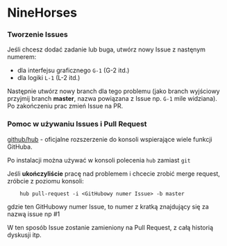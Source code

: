 # NineHorses

### Tworzenie Issues
Jeśli chcesz dodać zadanie lub buga, utwórz nowy Issue z nastęnym numerem:  
- dla interfejsu graficznego `G-1` (G-2 itd.)  
- dla logiki `L-1` (L-2 itd.)  

Następnie utwórz nowy branch dla tego problemu (jako branch wyjściowy przyjmij branch **master**, nazwa powiązana z Issue np. `G-1` mile widziana).
Po zakończeniu prac zmień Issue na PR.  

### Pomoc w używaniu Issues i Pull Request
[github/hub](https://github.com/github/hub) - oficjalne rozszerzenie do konsoli wspierające wiele funkcji GitHuba.

Po instalacji można używać w konsoli polecenia `hub` zamiast `git`

Jeśli **ukończyliście** pracę nad problemem i chcecie zrobić merge request, zróbcie z poziomu konsoli:

        hub pull-request -i <GitHubowy numer Issue> -b master

gdzie ten GitHubowy numer Issue, to numer z kratką znajdujący się za nazwą issue np #1

W ten sposób Issue zostanie zamieniony na Pull Request, z całą historią dyskusji itp.
